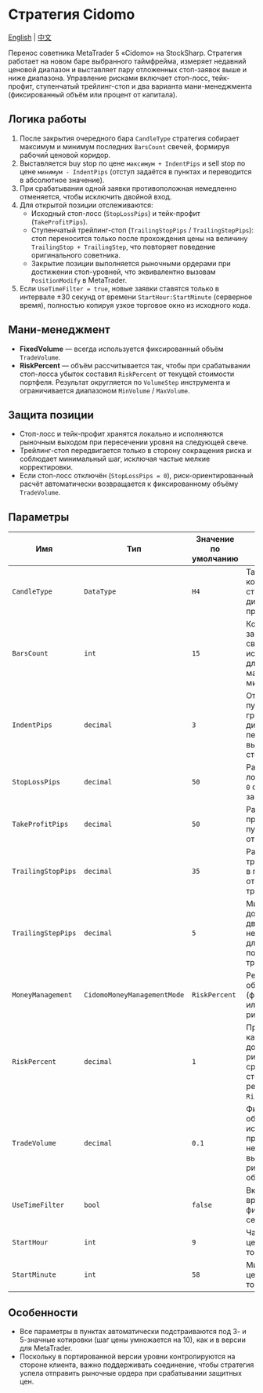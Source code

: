 # Стратегия Cidomo
[English](README.md) | [中文](README_cn.md)

Перенос советника MetaTrader 5 «Cidomo» на StockSharp. Стратегия работает на новом баре выбранного таймфрейма, измеряет недавний ценовой диапазон и выставляет пару отложенных стоп-заявок выше и ниже диапазона. Управление рисками включает стоп-лосс, тейк-профит, ступенчатый трейлинг-стоп и два варианта мани-менеджмента (фиксированный объём или процент от капитала).

## Логика работы

1. После закрытия очередного бара `CandleType` стратегия собирает максимум и минимум последних `BarsCount` свечей, формируя рабочий ценовой коридор.
2. Выставляется buy stop по цене `максимум + IndentPips` и sell stop по цене `минимум - IndentPips` (отступ задаётся в пунктах и переводится в абсолютное значение).
3. При срабатывании одной заявки противоположная немедленно отменяется, чтобы исключить двойной вход.
4. Для открытой позиции отслеживаются:
   - Исходный стоп-лосс (`StopLossPips`) и тейк-профит (`TakeProfitPips`).
   - Ступенчатый трейлинг-стоп (`TrailingStopPips` / `TrailingStepPips`): стоп переносится только после прохождения цены на величину `TrailingStop + TrailingStep`, что повторяет поведение оригинального советника.
   - Закрытие позиции выполняется рыночными ордерами при достижении стоп-уровней, что эквивалентно вызовам `PositionModify` в MetaTrader.
5. Если `UseTimeFilter = true`, новые заявки ставятся только в интервале ±30 секунд от времени `StartHour:StartMinute` (серверное время), полностью копируя узкое торговое окно из исходного кода.

## Мани-менеджмент

- **FixedVolume** — всегда используется фиксированный объём `TradeVolume`.
- **RiskPercent** — объём рассчитывается так, чтобы при срабатывании стоп-лосса убыток составил `RiskPercent` от текущей стоимости портфеля. Результат округляется по `VolumeStep` инструмента и ограничивается диапазоном `MinVolume` / `MaxVolume`.

## Защита позиции

- Стоп-лосс и тейк-профит хранятся локально и исполняются рыночным выходом при пересечении уровня на следующей свече.
- Трейлинг-стоп передвигается только в сторону сокращения риска и соблюдает минимальный шаг, исключая частые мелкие корректировки.
- Если стоп-лосс отключён (`StopLossPips = 0`), риск-ориентированный расчёт автоматически возвращается к фиксированному объёму `TradeVolume`.

## Параметры

| Имя | Тип | Значение по умолчанию | Описание |
| --- | --- | --- | --- |
| `CandleType` | `DataType` | `H4` | Таймфрейм, на котором строится диапазон пробоя. |
| `BarsCount` | `int` | `15` | Количество завершённых свечей, используемых для поиска максимума и минимума. |
| `IndentPips` | `decimal` | `3` | Отступ в пунктах от границ диапазона перед выставлением стоп-заявок. |
| `StopLossPips` | `decimal` | `50` | Размер стоп-лосса в пунктах; `0` отключает защиту. |
| `TakeProfitPips` | `decimal` | `50` | Размер тейк-профита в пунктах; `0` отключает цель. |
| `TrailingStopPips` | `decimal` | `35` | Расстояние трейлинг-стопа в пунктах; `0` отключает трейлинг. |
| `TrailingStepPips` | `decimal` | `5` | Минимальное дополнительное движение цены, необходимое для подтягивания трейлинг-стопа. |
| `MoneyManagement` | `CidomoMoneyManagementMode` | `RiskPercent` | Режим расчёта объёма (фиксированный или процент риска). |
| `RiskPercent` | `decimal` | `1` | Процент капитала, допускаемый к риску при срабатывании стоп-лосса в режиме `RiskPercent`. |
| `TradeVolume` | `decimal` | `0.1` | Фиксированный объём заявки; используется и при невозможности вычислить риск-базовый объём. |
| `UseTimeFilter` | `bool` | `false` | Включает временной фильтр ±30 секунд. |
| `StartHour` | `int` | `9` | Час (0-23) центра торгового окна. |
| `StartMinute` | `int` | `58` | Минута (0-59) центра торгового окна. |
## Особенности

- Все параметры в пунктах автоматически подстраиваются под 3- и 5-значные котировки (шаг цены умножается на 10), как и в версии для MetaTrader.
- Поскольку в портированной версии уровни контролируются на стороне клиента, важно поддерживать соединение, чтобы стратегия успела отправить рыночные ордера при срабатывании защитных цен.

